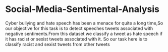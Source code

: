 # Social-Media-Sentimental-Analysis
Cyber bullying and hate speech has been a menace for quite a long time,So our objective for this task is to detect speeches tweets associated with negative sentiments.From this dataset we classify a tweet as hate speech if it has racist or sexist tweets associated with it.  So our task here is to classify racist and sexist tweets from other tweets 
